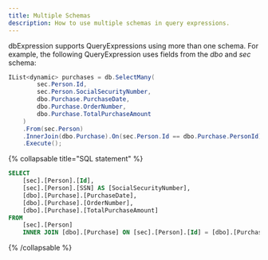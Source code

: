 ```yaml
---
title: Multiple Schemas
description: How to use multiple schemas in query expressions.
---
```


dbExpression supports QueryExpressions using more than one schema.  For example, the following QueryExpression uses fields from the *dbo* and *sec* schema:
```csharp
IList<dynamic> purchases = db.SelectMany(
        sec.Person.Id,
        sec.Person.SocialSecurityNumber,            
        dbo.Purchase.PurchaseDate,
        dbo.Purchase.OrderNumber,
        dbo.Purchase.TotalPurchaseAmount
    )
    .From(sec.Person)
    .InnerJoin(dbo.Purchase).On(sec.Person.Id == dbo.Purchase.PersonId)
    .Execute();
```

{% collapsable title="SQL statement" %}
```sql
SELECT
	[sec].[Person].[Id],
	[sec].[Person].[SSN] AS [SocialSecurityNumber],
	[dbo].[Purchase].[PurchaseDate],
	[dbo].[Purchase].[OrderNumber],
	[dbo].[Purchase].[TotalPurchaseAmount]
FROM
	[sec].[Person]
	INNER JOIN [dbo].[Purchase] ON [sec].[Person].[Id] = [dbo].[Purchase].[PersonId];
```
{% /collapsable %}